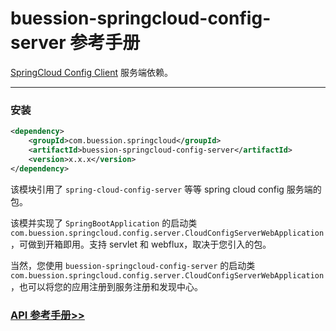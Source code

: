 # buession-springcloud-config-server 参考手册


[SpringCloud Config Client](https://spring.io/projects/spring-cloud-config) 服务端依赖。


---


### 安装

```xml
<dependency>
    <groupId>com.buession.springcloud</groupId>
    <artifactId>buession-springcloud-config-server</artifactId>
    <version>x.x.x</version>
</dependency>
```

该模块引用了 `spring-cloud-config-server` 等等 spring cloud config 服务端的包。

该模并实现了 `SpringBootApplication` 的启动类 `com.buession.springcloud.config.server.CloudConfigServerWebApplication`，可做到开箱即用。支持 servlet 和 webflux，取决于您引入的包。

当然，您使用 `buession-springcloud-config-server` 的启动类 `com.buession.springcloud.config.server.CloudConfigServerWebApplication`，也可以将您的应用注册到服务注册和发现中心。


### [API 参考手册>>](https://javadoc.io/static/com.buession.springcloud/buession-springcloud-config-server/3.0.1/)